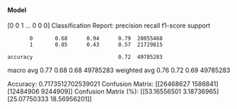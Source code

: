#### Model
[0 0 1 ... 0 0 0]
Classification Report:
              precision    recall  f1-score   support

           0       0.68      0.94      0.79  28055468
           1       0.85      0.43      0.57  21729815

    accuracy                           0.72  49785283
   macro avg       0.77      0.68      0.68  49785283
weighted avg       0.76      0.72      0.69  49785283

Accuracy: 0.7173512702539021
Confusion Matrix:
[[26468627  1586841]
 [12484906  9244909]]
Confusion Matrix (%):
[[53.16556501  3.18736965]
 [25.07750333 18.56956201]]
